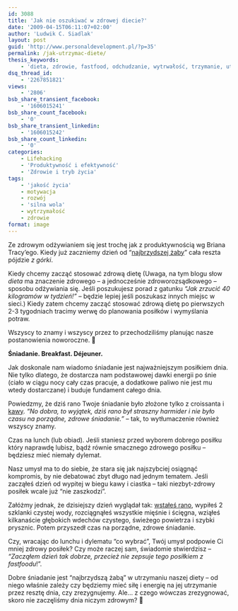 ```yaml
---
id: 3088
title: 'Jak nie oszukiwać w zdrowej diecie?'
date: '2009-04-15T06:11:07+02:00'
author: 'Ludwik C. Siadlak'
layout: post
guid: 'http://www.personaldevelopment.pl/?p=35'
permalink: /jak-utrzymac-diete/
thesis_keywords:
    - 'dieta, zdrowie, fastfood, odchudzanie, wytrwałość, trzymanie, utrzymanie, wagi,'
dsq_thread_id:
    - '2267851821'
views:
    - '2806'
bsb_share_transient_facebook:
    - '1606015241'
bsb_share_count_facebook:
    - '0'
bsb_share_transient_linkedin:
    - '1606015242'
bsb_share_count_linkedin:
    - '0'
categories:
    - Lifehacking
    - 'Produktywność i efektywność'
    - 'Zdrowie i tryb życia'
tags:
    - 'jakość życia'
    - motywacja
    - rozwój
    - 'silna wola'
    - wytrzymałość
    - zdrowie
format: image
---
```


Ze zdrowym odżywianiem się jest trochę jak z produktywnością wg Briana Tracy’ego. Kiedy już zaczniemy dzień od “[najbrzydszej żaby](http://www.amazon.com/gp/product/1576751988?ie=UTF8&tag=experiencd-20&link_code=as3&camp=211189&creative=373489&creativeASIN=1576751988)” cała reszta pójdzie *z górki*.

Kiedy chcemy zacząć stosować zdrową dietę (Uwaga, na tym blogu słow *dieta* ma znaczenie zdrowego – a jednocześnie zdroworozsądkowego – sposobu odżywiania się. Jeśli poszukujesz porad z gatunku *“Jak zrzucić 40 kilogramów w tydzień!”* – będzie lepiej jeśli poszukasz innych miejsc w sieci.) Kiedy zatem chcemy zacząć stosować zdrową dietę po pierwszych 2-3 tygodniach tracimy werwę do planowania posiłków i wymyślania potraw.

Wszyscy to znamy i wszyscy przez to przechodziliśmy planując nasze postanowienia noworoczne. 🙂

**Śniadanie. Breakfast. Déjeuner.**

Jak doskonale nam wiadomo śniadanie jest najważniejszym posiłkiem dnia. Nie tylko dlatego, że dostarcza nam podstawowej dawki energii po śnie (ciało w ciągu nocy cały czas pracuje, a dodatkowe paliwo nie jest mu wtedy dostarczane) i buduje fundament całego dnia.

Powiedzmy, że dziś rano Twoje śniadanie było złożone tylko z croissanta i [kawy](http://personaldevelopment.pl/rozwoj/lifehacking/plusy-i-minusy-picia-kawy/). *“No dobra, to wyjątek, dziś rano był straszny harmider i nie było czasu na porządne, zdrowe śniadanie.”* – tak, to wytłumaczenie również wszyscy znamy.

Czas na lunch (lub obiad). Jeśli staniesz przed wyborem dobrego posiłku który naprawdę lubisz, bądź równie smacznego zdrowego posiłku – będziesz mieć niemały dylemat.

Nasz umysł ma to do siebie, że stara się jak najszybciej osiągnąć kompromis, by nie debatować zbyt długo nad jednym tematem. Jeśli zacząłeś dzień od wypitej w biegu kawy i ciastka – taki niezbyt-zdrowy posiłek wcale już “nie zaszkodzi”.

Załóżmy jednak, że dzisiejszy dzień wyglądał tak: [wstałeś rano](http://personaldevelopment.pl/rozwoj/lifehacking/wczesne-wstawanie-ostateczne-starcie/), wypiłeś 2 szklanki czystej wody, rozciągnąłeś wszystkie mięśnie i ścięgna, wziąłeś kilkanaście głębokich wdechów czystego, świeżego powietrza i szybki prysznic. Potem przyszedł czas na porządne, zdrowe śniadanie.

Czy, wracając do lunchu i dylematu “co wybrać”, Twój umysł podpowie Ci mniej zdrowy posiłek? Czy może raczej sam, świadomie stwierdzisz – *“Zacząłem dzień tak dobrze, przecież nie zepsuje tego posiłkiem z fastfoodu*!”.

Dobre śniadanie jest “najbrzydszą żabą” w utrzymaniu naszej diety – od niego właśnie zależy czy będziemy mieć siłę i energię na jej utrzymanie przez resztę dnia, czy zrezygnujemy. Ale… z czego wówczas zrezygnować, skoro nie zaczęliśmy dnia niczym zdrowym? 🙂